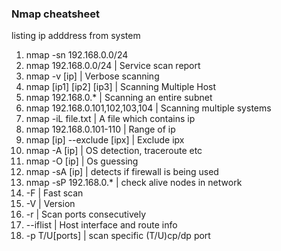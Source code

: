 ### Nmap cheatsheet

listing ip adddress from system

1. nmap -sn 192.168.0.0/24 
2. nmap 192.168.0.0/24                | Service scan report
3. nmap -v [ip]                       | Verbose scanning
4. nmap [ip1] [ip2] [ip3]             | Scanning Multiple Host
5. nmap 192.168.0.\*                  | Scanning an entire subnet
6. nmap 192.168.0.101,102,103,104     | Scanning multiple systems
7. nmap -iL file.txt                  | A file which contains ip
8. nmap 192.168.0.101-110             | Range of ip
9. nmap [ip] --exclude [ipx]          | Exclude ipx
10. nmap -A [ip]                      | OS detection, traceroute etc
11. nmap -O [ip]                      | Os guessing
12. nmap -sA [ip]                     | detects if firewall is being used
13. nmap -sP 192.168.0.\*             | check alive nodes in network
14. -F                                | Fast scan
15. -V                                | Version
16. -r                                | Scan ports consecutively
17. --iflist                          | Host interface and route info
18. -p T/U[ports]                     | scan specific (T/U)cp/dp port

